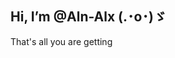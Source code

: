 ## Hi, I’m @Aln-Alx     (.･o･)ゞ
That's all you are getting

<!---
Aln-Alx/Aln-Alx is a ✨ special ✨ repository because its `README.md` (this file) appears on your GitHub profile.
You can click the Preview link to take a look at your changes.


Prior setup:
##### I’m interested in many nerdy things but right now just Python and other code titbits if I can teach myself that I can comprehend
##### I’m currently learning Python!
##### I’m not really looking to collaborate
#### How to reach me......You can't!
#### Pronouns: He/Him
#### Fun fact: Way too many and not all fun....but! I have this for you:..... ᕙ(⇀‸↼‶)ᕗ
--->
